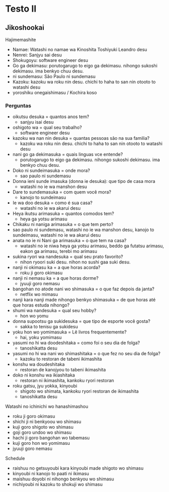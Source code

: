 # Testo II

## Jikoshookai

Hajimemashite

- Namae: Watashi no namae wa Kinoshita Toshiyuki Leandro desu
- Nenrei: Sanjyu sai desu
- Shokugoyu: software engineer desu
- Go ga dekimasu: porutogarugo to eigo ga dekimasu. nihongo sukoshi dekimasu. ima benkyo chuu desu.
- ni sundemasu: São Paulo ni sundemasu
- Kazoku: kazoku wa roku nin desu. chichi to haha to san nin otooto to watashi desu
- yoroshiku onegaishimasu / Kochira koso

### Perguntas

- oikutsu desuka = quantos anos tem?
  - sanjyu isai desu
- oshigoto wa = qual seu trabalho?
  - software engineer desu
- kazoku wa nan nin desuka = quantas pessoas são na sua familia?
  - kazoku wa roku nin desu. chichi to haha to san nin otooto to watashi desu
- nani go ga dekimasuka = quais linguas vce entende?
  - porutogarugo to eigo ga dekimasu. nihongo sukoshi dekimasu. ima benkyo chuu desu.
- Doko ni sundeimasuka = onde mora?
  - sao paulo ni sundemasu
- Donna ieni sunde imasuka (donna ie desuka): que tipo de casa mora
  - watashi no ie wa manshon desu
- Dare to sundemasuka = com quem você mora?
  - kanojo to sundeimasu
- Ie wa doo desuka = como é sua casa?
  - watashi no ie wa akarui desu
- Heya ikutsu arimasuka = quantos comodos tem?
  - heya ga yotsu arimasu
- Chikaku ni naniga arimasuka = o que tem perto?
- sao paulo ni sundemasu, watashi no ie wa manshon desu, kanojo to sundeimasu, watashi no ie wa akarui desu
- anata no ie ni Nani ga arimasuka = o que tem na casa?
  - watashi no ie niwa heya ga yotsu arimasu, beddo ga futatsu arimasu, eakon ga arimasu, terebi mo arimasu
- sukina ryori wa nandesuka = qual seu prato favorito?
  - nihon ryoori suki desu. nihon no sushi gaa suki desu.
- nanji ni okimasu ka = a que horas acorda?
  - roku ji goro okimasu
- nanji ni nemasu ka = a que horas dorme?
  - jyuuji goro nemasu
- bangohan no atode nani wo shimasuka = o que faz depois da janta?
  - netflix wo mimasu
- nanji kara nanji made nihongo benkyo shimasuka = de que horas até que horas estuda nihongo?
- shumi wa nandesuka = qual seu hobby?
  - hon wo yomu
- donna supootsu ga sukidesuka = que tipo de esporte você gosta?
  - sakka to tenisu ga sukidesu
- yoku hon wo yomimasuka = Lê livros frequentemente?
  - hai, yoku yomimasu
- yasumi no hi wa doodeshitaka = como foi o seu dia de folga?
  - tanoshikatta desu
- yasumi no hi wa nani wo shimashitaka = o que fez no seu dia de folga?
  - kazoku to restoran de tabeni ikimashita
- konshu wa doudeshitaka
  - restoran de kanojyou to tabeni ikimashita
- doko ni konshu wa ikiashitaka
  - restoran ni ikimashita, kankoku ryori restoran
- roku gatsu, jyu yokka, kinyoubi
  - shigoto wo shimata, kankoku ryori restoran de ikimashita
  - tanoshikatta desu

Watashi no ichinichi wo hanashimashou

- roku ji goro okimasu
- shichi ji ni benkyoou wo shimasu
- kuji goro shigoto wo shimasu
- goji goro undoo wo shimasu
- hachi ji goro bangohan wo tabemasu
- kuji goro hon wo yomimasu
- jyuuji goro nemasu

Schedule

- raishuu no getsuyoubi kara kinyoubi made shigoto wo shimasu
- kinyoubi ni kanojo to paati ni ikimasu
- maishuu doyobi ni nihongo benkyou wo shimasu
- nichiyoubi ni kazoku to shokuji wo shimasu
